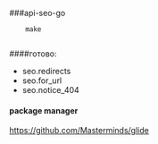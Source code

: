 ###api-seo-go

```
    make
    
```

####готово:

- seo.redirects
- seo.for_url
- seo.notice_404


#### package manager
https://github.com/Masterminds/glide